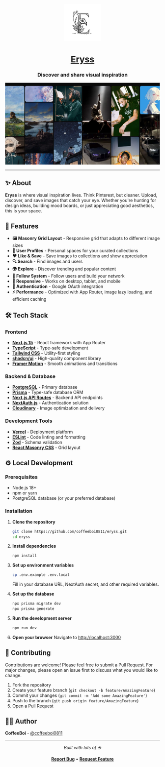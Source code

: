 <div align="center">
  <img src="public/logo.svg" alt="Eryss Logo" width="120" height="120" />
  
  # [Eryss](https://eryss.vercel.app)
  ### Discover and share visual inspiration
  
  <img src="public/og-default.png" alt="Eryss Preview" width="600" />
  
</div>

---

## ✨ About

**Eryss** is where visual inspiration lives. Think Pinterest, but cleaner. Upload, discover, and save images that catch your eye. Whether you're hunting for design ideas, building mood boards, or just appreciating good aesthetics, this is your space.

## 🚀 Features

-   **🖼️ Masonry Grid Layout** - Responsive grid that adapts to different image sizes
-   **👤 User Profiles** - Personal spaces for your curated collections
-   **❤️ Like & Save** - Save images to collections and show appreciation
-   **🔍 Search** - Find images and users
-   **🌍 Explore** - Discover trending and popular content
-   **👥 Follow System** - Follow users and build your network
-   **📱 Responsive** - Works on desktop, tablet, and mobile
-   **🔐 Authentication** - Google OAuth integration
-   **⚡ Performance** - Optimized with App Router, image lazy loading, and efficient caching

## 🛠️ Tech Stack

### Frontend

-   **[Next.js 15](https://nextjs.org/)** - React framework with App Router
-   **[TypeScript](https://www.typescriptlang.org/)** - Type-safe development
-   **[Tailwind CSS](https://tailwindcss.com/)** - Utility-first styling
-   **[shadcn/ui](https://ui.shadcn.com/)** - High-quality component library
-   **[Framer Motion](https://www.framer.com/motion/)** - Smooth animations and transitions

### Backend & Database

-   **[PostgreSQL](https://postgresql.org/)** - Primary database
-   **[Prisma](https://prisma.io/)** - Type-safe database ORM
-   **[Next.js API Routes](https://nextjs.org/docs/app/building-your-application/routing/route-handlers)** - Backend API endpoints
-   **[NextAuth.js](https://next-auth.js.org/)** - Authentication solution
-   **[Cloudinary](https://cloudinary.com/)** - Image optimization and delivery

### Development Tools

-   **[Vercel](https://vercel.com/)** - Deployment platform
-   **[ESLint](https://eslint.org/)** - Code linting and formatting
-   **[Zod](https://zod.dev/)** - Schema validation
-   **[React Masonry CSS](https://github.com/paulcollett/react-masonry-css)** - Grid layout

## ⚙️ Local Development

### Prerequisites

-   Node.js 18+
-   npm or yarn
-   PostgreSQL database (or your preferred database)

### Installation

1. **Clone the repository**

    ```bash
    git clone https://github.com/coffeeboi0811/eryss.git
    cd eryss
    ```

2. **Install dependencies**

    ```bash
    npm install
    ```

3. **Set up environment variables**

    ```bash
    cp .env.example .env.local
    ```

    Fill in your database URL, NextAuth secret, and other required variables.

4. **Set up the database**

    ```bash
    npx prisma migrate dev
    npx prisma generate
    ```

5. **Run the development server**

    ```bash
    npm run dev
    ```

6. **Open your browser**
   Navigate to [http://localhost:3000](http://localhost:3000)

## 🤝 Contributing

Contributions are welcome! Please feel free to submit a Pull Request. For major changes, please open an issue first to discuss what you would like to change.

1. Fork the repository
2. Create your feature branch (`git checkout -b feature/AmazingFeature`)
3. Commit your changes (`git commit -m 'Add some AmazingFeature'`)
4. Push to the branch (`git push origin feature/AmazingFeature`)
5. Open a Pull Request

## 👨‍💻 Author

**CoffeeBoi** - [@coffeeboi0811](https://github.com/coffeeboi0811)

---

<div align="center">
  <p><i>Built with lots of ☕</i></p>
  
 **[Report Bug](https://github.com/coffeeboi0811/eryss/issues)** • **[Request Feature](https://github.com/coffeeboi0811/eryss/issues)**
</div>
